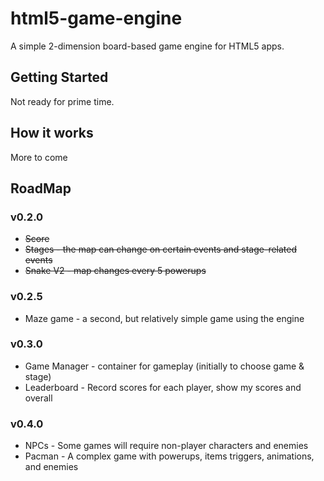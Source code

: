 # html5-game-engine

A simple 2-dimension board-based game engine for HTML5 apps.

## Getting Started
Not ready for prime time.

## How it works
More to come

## RoadMap

### v0.2.0
* ~~Score~~
* ~~Stages - the map can change on certain events and stage-related events~~
* ~~Snake V2 - map changes every 5 powerups~~

### v0.2.5
* Maze game - a second, but relatively simple game using the engine

### v0.3.0
* Game Manager - container for gameplay (initially to choose game & stage)
* Leaderboard - Record scores for each player, show my scores and overall

### v0.4.0
* NPCs - Some games will require non-player characters and enemies
* Pacman - A complex game with powerups, items triggers, animations, and enemies